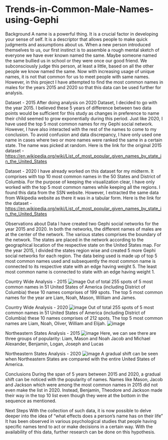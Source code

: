 # Trends-in-Common-Male-Names-using-Gephi

Background
A name is a powerful thing. It is a crucial factor in developing your sense of self.
It is a descriptor that allows people to make quick judgments and assumptions about us.
When a new person introduced themselves to us, our first instinct is to assemble a rough mental sketch of everyone we have ever known named the same.
Maybe someone named the same bullied us in school or they were once our good friend. We subconsciously judge this person, at least a little, based on all the other people we know named the same.
Now with increasing usage of unique names, it is not that common for us to meet people with same names.
However, in this project I have attempted to find the most common names in males for the years 2015 and 2020 so that this data can be used further for analysis.


Dataset - 2015
After doing analysis on 2020 Dataset, I decided to go with the year 2015.
I believed these 5 years of difference between two data points would be sufficient for this study as changes in preference to name their child seemed to grow exponentially during this period.
Just like 2020, I have used the top 5 most common names for my Gephi social network. However, I have also interacted with the rest of the names to come to my conclusion. 
To avoid confusion and data discrepancy, I have only used one name in cases where two or more names were ranked the same in a certain state. The name was picked at random.
Here is the link for the original 2015 dataset - https://en.wikipedia.org/wiki/List_of_most_popular_given_names_by_state_in_the_United_States



Dataset - 2020
I have already worked on this dataset for my midterm. 
It comprises with top 10 most common names in the 50 States and District of Columbia.
For the purpose of keeping the visualization clear, I have only worked with the top 5 most common names while keeping all the regions. 
I found this data from the SSN website.
However, I extracted the same data from Wikipedia website as there it was in a tabular form. 
Here is the link for the dataset - https://en.wikipedia.org/wiki/List_of_most_popular_given_names_by_state_in_the_United_States

Observations about Data
I have created two Gephi social networks for the year 2015 and 2020.
In both the networks, the different names of males are at the center of the network.
The various states comprises the boundary of the network.
The states are placed in the network according to the geographical location of the  respective state on the United States map.
For the year 2015, I divided the states region wise and created 5 more Gephi social networks for each region.
The data being used is made up of top 5 most common names used and subsequently the most common name is connected to its respective state with an edge having weight 5. 
The least most common name is connected to state with an edge having weight 1.


Country Wide Analysis - 2015
![image](https://user-images.githubusercontent.com/122759737/213981642-938ba5f7-366f-4db4-a012-7ef2c4d98b81.png)
Out of total 255 spots of 5 most common names in 51 United States of America (including District of Columbia) these 10 names comprises of 199 spots. 
The top 5 most common names for the year are Liam, Noah, Mason, William and James.

Country Wide Analysis - 2020
![image](https://user-images.githubusercontent.com/122759737/213981757-c6fcf1b9-0977-400e-b0dc-9ad230f7f3c7.png)
Out of total 255 spots of 5 most common names in 51 United States of America (including District of Columbia) these 10 names comprises of 212 spots. 
The top 5 most common names are  Liam, Noah, Oliver, William and Elijah.
![image](https://user-images.githubusercontent.com/122759737/213981766-5d9c1e8d-565a-4860-9f43-459bfd21b10a.png)

Northeastern States Analysis - 2015
![image](https://user-images.githubusercontent.com/122759737/213981811-3052d88d-dcfe-4be4-b8b5-27a6a40282c0.png)
Here, we can see there are three groups of popularity: 
Liam, Mason and Noah
Jacob and Michael
Alexander, Benjamin, Logan, Joseph and Lucas

Northeastern States Analysis - 2020
![image](https://user-images.githubusercontent.com/122759737/213982152-0803363c-e0f2-4e21-a43f-f9201799c22b.png)
A gradual shift can be seen when Northeastern States are compared with the entire United States of America.


Conclusions
During the span of 5 years between 2015 and 2020, a gradual shift can be noticed with the popularity of names.
Names like Mason, Jacob and Jackson which were among the most common names in 2015 did not even make the list in 2020.
Instead, Benjamin, Theodore and Jackson made their way in the top 10 list even though they were at the bottom in the sequence as mentioned. 


Next Steps
With the collection of such data, it is now possible to delve deeper into the idea of “what effects does a person’s name has on their life”
It has been observed in various psychological studies that people having specific names tend to act or make decisions in a certain way. 
With the availability of this data, further research can be done on this hypothesis. 







